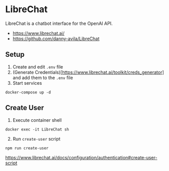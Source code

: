 # LibreChat
LibreChat is a chatbot interface for the OpenAI API.
- https://www.librechat.ai/
- https://github.com/danny-avila/LibreChat



## Setup
1. Create and edit `.env` file
2. (Generate Credentials)[https://www.librechat.ai/toolkit/creds_generator] and add them to the `.env` file
3. Start services
```
docker-compose up -d
```


## Create User
1. Execute container shell 
```
docker exec -it LibreChat sh
```
2. Run `create-user` script
```
npm run create-user
```

https://www.librechat.ai/docs/configuration/authentication#create-user-script
